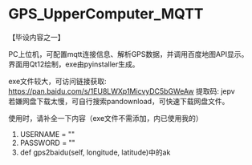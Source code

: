 # GPS_UpperComputer_MQTT  
【毕设内容之一】  
  
PC上位机，可配置mqtt连接信息、解析GPS数据，并调用百度地图API显示。  
界面用Qt12绘制，exe由pyinstaller生成。  

exe文件较大，可访问链接获取: https://pan.baidu.com/s/1EU8LWXp1MicvyDC5bGWeAw 提取码: jepv   
若嫌网盘下载太慢，可自行搜索pandownload，可快速下载网盘文件。  

使用时，请补全一下内容（exe文件不需添加，内已使用我的）
1. USERNAME = ""
2. PASSWORD = ""
3. def gps2baidu(self, longitude, latitude)中的ak




